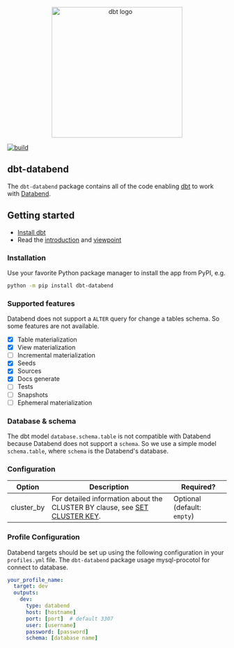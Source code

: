 <p align="center">
  <img src="https://raw.githubusercontent.com/dbt-labs/dbt/ec7dee39f793aa4f7dd3dae37282cc87664813e4/etc/dbt-logo-full.svg" alt="dbt logo" width="300"/>
</p>

[![build](https://github.com/silentsokolov/dbt-databend/actions/workflows/build.yml/badge.svg)](https://github.com/silentsokolov/dbt-databend/actions/workflows/build.yml)

## dbt-databend

The `dbt-databend` package contains all of the code enabling [dbt](https://getdbt.com) to work with [Databend](https://databend.rs/).

## Getting started

- [Install dbt](https://docs.getdbt.com/docs/installation)
- Read the [introduction](https://docs.getdbt.com/docs/introduction/) and [viewpoint](https://docs.getdbt.com/docs/about/viewpoint/)

### Installation

Use your favorite Python package manager to install the app from PyPI, e.g.

```bash
python -m pip install dbt-databend
```

### Supported features

Databend does not support a `ALTER` query for change a tables schema. So some features are not available.

- [x] Table materialization
- [x] View materialization
- [ ] Incremental materialization
- [x] Seeds
- [x] Sources
- [x] Docs generate
- [ ] Tests
- [ ] Snapshots
- [ ] Ephemeral materialization

### Database & schema

The dbt model `database.schema.table` is not compatible with Databend because Databend does not support a `schema`.
So we use a simple model `schema.table`, where `schema` is the Databend's database.

### Configuration

| Option     | Description                                                                                                                                            | Required?              |
|------------|--------------------------------------------------------------------------------------------------------------------------------------------------------|------------------------|
| cluster_by | For detailed information about the CLUSTER BY clause, see [SET CLUSTER KEY](https://databend.rs/doc/reference/sql/ddl/clusterkey/dml-set-cluster-key). | Optional (default: `empty`) |

### Profile Configuration

Databend targets should be set up using the following configuration in your `profiles.yml` file.
The `dbt-databend` package usage mysql-procotol for connect to database.

```yaml
your_profile_name:
  target: dev
  outputs:
    dev:
      type: databend
      host: [hostname]
      port: [port]  # default 3307
      user: [username]
      password: [password]
      schema: [database name]
```
